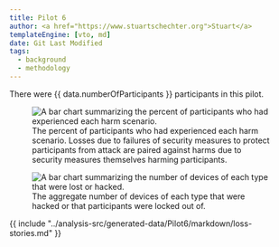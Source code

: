 ```yaml
---
title: Pilot 6
author: <a href="https://www.stuartschechter.org">Stuart</a>
templateEngine: [vto, md]
date: Git Last Modified
tags:
  - background
  - methodology
---
```


There were {{ data.numberOfParticipants }} participants in this pilot.

<figure>
  <img src="/graphs/pilot6/scenario-bar-chart.svg" alt="A bar chart summarizing the percent of participants who had experienced each harm scenario."/>
  <caption>The percent of participants who had experienced each harm scenario. Losses due to failures of security measures to protect participants from attack are paired against harms due to security measures themselves harming participants.</caption>
</figure>

<figure>
  <img src="/graphs/pilot6/device-bar-chart.svg" alt="A bar chart summarizing the number of devices of each type that were lost or hacked."/>
  <caption>The aggregate number of devices of each type that were hacked or that participants were locked out of.</caption>
</figure>


{{ include "../analysis-src/generated-data/Pilot6/markdown/loss-stories.md" }}
